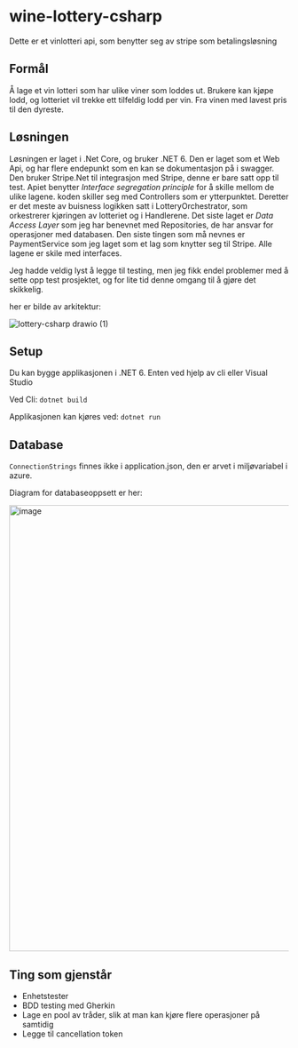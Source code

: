 # wine-lottery-csharp
Dette er et vinlotteri api, som benytter seg av stripe som betalingsløsning

## Formål
Å lage et vin lotteri som har ulike viner som loddes ut. Brukere kan kjøpe lodd, og lotteriet vil trekke ett tilfeldig lodd per vin. Fra vinen med lavest pris til den dyreste. 

## Løsningen
Løsningen er laget i .Net Core, og bruker .NET 6. Den er laget som et Web Api, og har flere endepunkt som en kan se dokumentasjon på i swagger. Den bruker Stripe.Net til integrasjon med Stripe, denne er bare satt opp til test. Apiet benytter *Interface segregation principle* for å skille mellom de ulike lagene. koden skiller seg med Controllers som er ytterpunktet. Deretter er det meste av buisness logikken satt i LotteryOrchestrator, som orkestrerer kjøringen av lotteriet og i Handlerene. Det siste laget er *Data Access Layer* som jeg har benevnet med Repositories, de har ansvar for operasjoner med databasen. Den siste tingen som må nevnes er PaymentService som jeg laget som et lag som knytter seg til Stripe. Alle lagene er skile med interfaces. 

Jeg hadde veldig lyst å legge til testing, men jeg fikk endel problemer med å sette opp test prosjektet, og for lite tid denne omgang til å gjøre det skikkelig.

her er bilde av arkitektur: 

![lottery-csharp drawio (1)](https://user-images.githubusercontent.com/16582039/233932316-ade9e130-9cd2-4bec-bea5-dcb5dd569316.png)

## Setup
Du kan bygge applikasjonen i .NET 6. Enten ved hjelp av cli eller Visual Studio

Ved Cli:
 ```dotnet build ```
 
 Applikasjonen kan kjøres ved:
 ``` dotnet run ```
 
 ## Database 
 ```ConnectionStrings``` finnes ikke i application.json, den er arvet i miljøvariabel i azure. 
 
 Diagram for databaseoppsett er her: 

 <img width="803" alt="image" src="https://user-images.githubusercontent.com/16582039/234012633-0a453097-71b5-4a70-b47d-20b6e2df8cb9.png">
 
 ## Ting som gjenstår
  - Enhetstester
  - BDD testing med Gherkin
  - Lage en pool av tråder, slik at man kan kjøre flere operasjoner på samtidig
  - Legge til cancellation token

